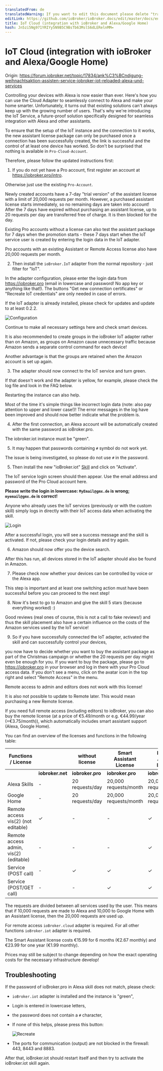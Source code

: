 ```yaml
---
translatedFrom: de
translatedWarning: If you want to edit this document please delete "translatedFrom" field, elsewise this document will be translated automatically again
editLink: https://github.com/ioBroker/ioBroker.docs/edit/master/docs/en/cloud/iot.md
title: IoT Cloud (integration with ioBroker and Alexa/Google Home)
hash: Jn5zi5Ng971YRIYy5N9B5C9BsTb63MslS6dLERelnMM=
---
```

# IoT Cloud (integration with ioBroker and Alexa/Google Home)
Origin: https://forum.iobroker.net/topic/17834/ank%C3%BCndigung-weihnachtsaktion-assisten-service-iobroker-iot-reloaded-alexa-und-services

Controlling your devices with Alexa is now easier than ever.
Here's how you can use the Cloud Adapter to seamlessly connect to Alexa and make your home smarter. Unfortunately, it turns out that existing solutions can't always keep up with the growing number of users.
That's why we're introducing the IoT Service, a future-proof solution specifically designed for seamless integration with Alexa and other assistants.

To ensure that the setup of the IoT instance and the connection to it works, the new assistant license package can only be purchased once a connection has been successfully created, the link is successful and the control of at least one device has worked.
So don't be surprised that nothing is available in `Pro-Cloud-Account`.

Therefore, please follow the updated instructions first:

1. If you do not yet have a Pro account, first register an account at https://iobroker.pro/intro.

Otherwise just use the existing `Pro-Account`.

Newly created accounts have a 7-day "trial version" of the assistant license with a limit of 20,000 requests per month.
However, a purchased assistant license starts immediately, so no remaining days are taken into account! After the 7 days have expired without purchasing an assistant license, up to 20 requests per day are transferred free of charge.
It is then blocked for the day.

Existing Pro accounts without a license can also test the assistant package for 7 days when the promotion starts - these 7 days start when the IoT service user is created by entering the login data in the IoT adapter.

Pro accounts with an existing Assistant or Remote Access license also have 20,000 requests per month.

2. Then install the `ioBroker.IoT` adapter from the normal repository - just filter for "IoT".

In the adapter configuration, please enter the login data from https://iobroker.pro (email in lowercase and password! No app key or anything like that!).
The buttons "Get new connection certificates" or "Recreate IoT credentials" are only needed in case of errors.

If the IoT adapter is already installed, please check for updates and update to at least 0.2.2.

![Configuration](../../de/cloud/media/iot_settings.png)

Continue to make all necessary settings here and check smart devices.

It is also recommended to create groups in the ioBroker IoT adapter rather than on Amazon, as groups on Amazon cause unnecessary traffic because Amazon sends a separate control command for each device!

Another advantage is that the groups are retained when the Amazon account is set up again.

3. The adapter should now connect to the IoT service and turn green.

If that doesn't work and the adapter is yellow, for example, please check the log file and look in the FAQ below.

Restarting the instance can also help.

Most of the time it's simple things like incorrect login data (note: also pay attention to upper and lower case!)! The error messages in the log have been improved and should now better indicate what the problem is.

4. After the first connection, an Alexa account will be automatically created with the same password as ioBroker.pro.

The iobroker.iot instance must be "green".

5. It may happen that passwords containing `#` symbol do not work yet.

The issue is being investigated, so please do not use `#` in the password.

5. Then install the new "ioBroker.iot" [Skill](https://www.amazon.de/ioBroker-ioBroker-iot/dp/B07L66BFF9) and click on "Activate".

The IoT service login screen should then appear.
Use the email address and password of the Pro Cloud account here.

**Please write the login in lowercase: `MyEmail@gmx.de` is wrong; `myemail@gmx.de` is correct!**

Anyone who already uses the IoT services (previously or with the custom skill) simply logs in directly with their IoT access data when activating the skill.

![Login](../../de/cloud/media/iot_login.png)

After a successful login, you will see a success message and the skill is activated.
If not, please check your login details and try again.

6. Amazon should now offer you the device search.

After this has run, all devices stored in the IoT adapter should also be found in Amazon.

7. Please check now whether your devices can be controlled by voice or the Alexa app.

This step is important and at least one switching action must have been successful before you can proceed to the next step!

8. Now it's best to go to Amazon and give the skill 5 stars (because everything worked) :)

Good reviews (real ones of course, this is not a call to fake reviews!) and thus the skill placement also have a certain influence on the costs of the Amazon services used by the IoT service!

9. So if you have successfully connected the IoT adapter, activated the skill and can successfully control your devices,

you now have to decide whether you want to buy the assistant package as part of the Christmas campaign or whether the 20 requests per day might even be enough for you.
If you want to buy the package, please go to https://iobroker.pro in your browser and log in there with your Pro Cloud access data.
If you don't see a menu, click on the avatar icon in the top right and select "Remote Access" in the menu.

Remote access to admin and editors does not work with this license!

It is also not possible to update to Remote later. This would mean purchasing a new Remote license.

If you need full remote access (including editors) to ioBroker, you can also buy the remote license (at a price of €5.49/month or e.g. €44.99/year (=€3.75/month)), which automatically includes smart assistant support (Alexa, Google Home).

You can find an overview of the licenses and functions in the following table:

| Functions / License | | without license | Smart Assistant License | Remote Access License |
|----------------------------------------|------------------|------------------|--------------------------|-----------------------|
|                                        | **iobroker.net** | **iobroker.pro** | **iobroker.pro** | **iobroker.pro** |
| Alexa Skills | - | 20 requests/day | 20,000 requests/month | 20,000 requests/month |
| Google Home | - | 20 requests/day | 20,000 requests/month | 20,000 requests/month |
| Remote access vis(2) (not editable) | ✓ | - | - | ✓ |
| Remote access admin, vis(2) (editable) | - | - | - | ✓ |
| Service (POST call) | - | ✓ | ✓ | ✓ |
| Service (POST/GET call) | - | - | ✓ | ✓ |

The requests are divided between all services used by the user. This means that if 10,000 requests are made to Alexa and 10,000 to Google Home with an Assistant license, then the 20,000 requests are used up.

For remote access `ioBroker.cloud` adapter is required. For all other functions `ioBroker.iot` adapter is required.

The Smart Assistant license costs €15.99 for 6 months (€2.67 monthly) and €23.99 for one year (€1.99 monthly).

Prices may still be subject to change depending on how the exact operating costs for the necessary infrastructure develop!

## Troubleshooting
If the password of ioBroker.pro in Alexa skill does not match, please check:

- `ioBroker.iot` adapter is installed and the instance is "green",
- Login is entered in lowercase letters,
- the password does not contain a `#` character,
- If none of this helps, please press this button:

  ![Recreate](../../de/cloud/media/iot_passwort.png)

- The ports for communication (output) are not blocked in the firewall: 443, 8443 and 8883.

After that, ioBroker.iot should restart itself and then try to activate the ioBroker.iot skill again.